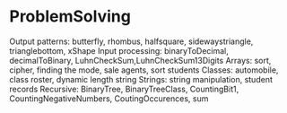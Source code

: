 # ProblemSolving
Output patterns: butterfly, rhombus, halfsquare, sidewaystriangle, trianglebottom, xShape
Input processing: binaryToDecimal, decimalToBinary, LuhnCheckSum,LuhnCheckSum13Digits
Arrays: sort, cipher, finding the mode, sale agents, sort students
Classes: automobile, class roster, dynamic length string
Strings: string manipulation, student records
Recursive: BinaryTree, BinaryTreeClass, CountingBit1, CountingNegativeNumbers, CoutingOccurences, sum